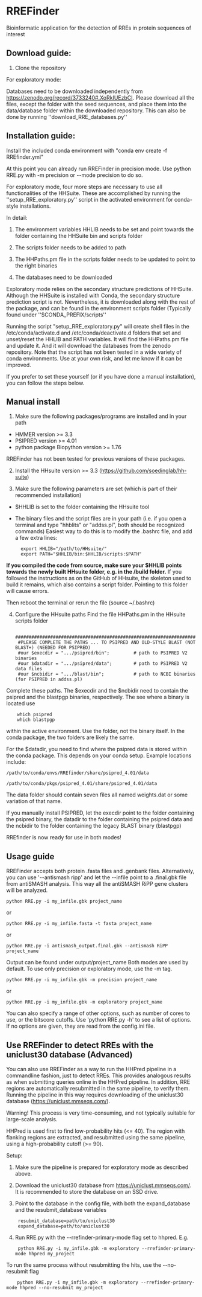 # RREFinder
Bioinformatic application for the detection of RREs in protein sequences of interest

## Download guide:
1) Clone the repository

For exploratory mode:

Databases need to be downloaded independently from https://zenodo.org/record/3733240#.XoRkIUEzbCI. 
Please download all the files, except the folder with the seed sequences, and place them into the data/database folder within the downloaded repository.
This can also be done by running ''download_RRE_databases.py''

## Installation guide:

Install the included conda environment with "conda env create -f RREfinder.yml"
    
At this point you can already run RREFinder in precision mode. Use python RRE.py with -m precision or --mode precision to do so.

For exploratory mode, four more steps are necessary to use all functionalities of the HHSuite. These are accomplished by running the ''setup_RRE_exploratory.py'' script in the activated environment for conda-style installations. 

In detail:

1) The environment variables HHLIB needs to be set and point towards the folder containing the HHSuite bin and scripts folder 

2) The scripts folder needs to be added to path

3) The HHPaths.pm file in the scripts folder needs to be updated to point to the right binaries

4) The databases need to be downloaded

Exploratory mode relies on the secondary structure predictions of HHSuite. Although the HHSuite is installed with Conda, the secondary structure prediction script is not. Nevertheless, it is downloaded along with the rest of the package, and can be found in the environment scripts folder (Typically found under ''$CONDA_PREFIX/scripts''

Running the script "setup_RRE_exploratory.py" will create shell files in the /etc/conda/activate.d and /etc/conda/deactivate.d folders that set and unset/reset the HHLIB and PATH variables. It will find the HHPaths.pm file and update it. And it will download the databases from the zenodo repository.
Note that the script has not been tested in a wide variety of conda environments. Use at your own risk, and let me know if it can be improved.


If you prefer to set these yourself (or if you have done a manual installation), you can follow the steps below.


## Manual install

1) Make sure the following packages/programs are installed and in your path

- HMMER version >= 3.3
- PSIPRED version >= 4.01
- python package Biopython version >= 1.76

RREFinder has not been tested for previous versions of these packages.

2) Install the HHsuite version >= 3.3  (https://github.com/soedinglab/hh-suite)

3) Make sure the following parameters are set (which is part of their recommended installation)
    
- $HHLIB is set to the folder containing the HHsuite tool
- The binary files and the script files are in your path 
(i.e. if you open a terminal and type "hhblits" or "addss.pl", both should be recognized commands)
Easiest way to do this is to modify the .bashrc file, and add a few extra lines:


        export HHLIB="/path/to/HHsuite/"
        export PATH="$HHLIB/bin:$HHLIB/scripts:$PATH"
        
**If you compiled the code from source, make sure your $HHLIB points towards the newly built HHsuite folder, e.g. in the /build folder.**
If you followed the instructions as on the GitHub of HHsuite, the skeleton used to build it remains, which also contains a script folder. Pointing to this folder will cause errors.

Then reboot the terminal or rerun the file (source ~/.bashrc)

4) Configure the HHsuite paths
Find the file HHPaths.pm in the HHsuite scripts folder 

        ##############################################################################################
        #PLEASE COMPLETE THE PATHS ... TO PSIPRED AND OLD-STYLE BLAST (NOT BLAST+) (NEEDED FOR PSIPRED)
        #our $execdir = ".../psipred/bin";         # path to PSIPRED V2 binaries
        #our $datadir = ".../psipred/data";        # path to PSIPRED V2 data files
        #our $ncbidir = ".../blast/bin";           # path to NCBI binaries (for PSIPRED in addss.pl)

Complete these paths. The $execdir and the $ncbidir need to contain the psipred and the blastpgp binaries, respectively.
The see where a binary is located use 
        
        which psipred
        which blastpgp
        
within the active environment. Use the folder, not the binary itself.
In the conda package, the two folders are likely the same.

For the $datadir, you need to find where the psipred data is stored within the conda package.
This depends on your conda setup. Example locations include: 
 
    /path/to/conda/envs/RREfinder/share/psipred_4.01/data
 
    /path/to/conda/pkgs/psipred_4.01/share/psipred_4.01/data
 
The data folder should contain seven files all named weights.dat or some variation of that name.

If you manually install PSIPRED, let the execdir point to the folder containing the psipred binary,
the datadir to the folder containing the psipred data and the ncbidir to the folder containing the legacy BLAST binary (blastpgp)
         
RREfinder is now ready for use in both modes!

## Usage guide

RREFinder accepts both protein .fasta files and .genbank files. 
Alternatively, you can use '--antismash ripp' and let the --infile point to a .final.gbk file from antiSMASH analysis. 
This way all the antiSMASH RiPP gene clusters will be analyzed.

    python RRE.py -i my_infile.gbk project_name
or

    python RRE.py -i my_infile.fasta -t fasta project_name
or 

    python RRE.py -i antismash_output.final.gbk --antismash RiPP project_name


Output can be found under output/project_name
Both modes are used by default. To use only precision or exploratory mode, use the -m tag. 

    python RRE.py -i my_infile.gbk -m precision project_name
or 

    python RRE.py -i my_infile.gbk -m exploratory project_name

You can also specify a range of other options, such as number of cores to use, or the bitscore cutoffs.
Use 'python RRE.py -h'  to see a list of options. If no options are given, they are read from the config.ini file.

## Use RREFinder to detect RREs with the uniclust30 database (Advanced)
You can also use RREFinder as a way to run the HHPred pipeline in a commandline fashion, just to detect RREs. This provides analogous results as when submitting queries online in the HHPred pipeline. In addition, RRE regions are automatically resubmitted in the same pipeline, to verify them. Running the pipeline in this way requires downloading of the uniclust30 database (https://uniclust.mmseqs.com/).

Warning! This process is very time-consuming, and not typically suitable for large-scale analysis.

HHPred is used first to find low-probability hits (<= 40). The region with flanking regions are extracted, and resubmitted  using the same pipeline, using a high-probability cutoff (>= 90).

Setup:
1) Make sure the pipeline is prepared for exploratory mode as described above.
2) Download the uniclust30 database from https://uniclust.mmseqs.com/. It is recommended to store the database on an SSD drive. 
3) Point to the database in the config file, with both the expand_database and the resubmit_database variables

        resubmit_database=path/to/uniclust30
        expand_database=path/to/uniclust30
        
3) Run RRE.py with the --rrefinder-primary-mode flag set to hhpred. E.g.

        python RRE.py -i my_infile.gbk -m exploratory --rrefinder-primary-mode hhpred my_project

To run the same process without resubmitting the hits, use the --no-resubmit flag

        python RRE.py -i my_infile.gbk -m exploratory --rrefinder-primary-mode hhpred --no-resubmit my_project
